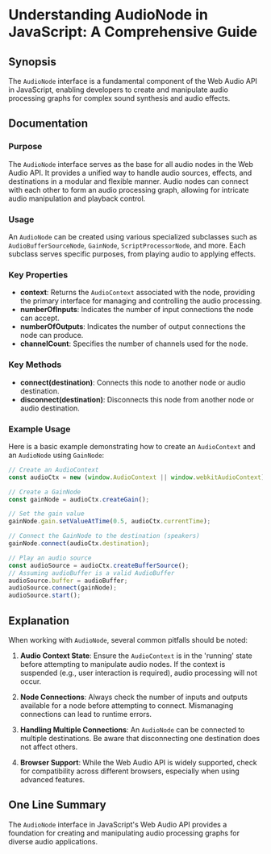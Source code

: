 <!--
Meta Description: # Understanding AudioNode in JavaScript: A Comprehensive Guide ## Synopsis The `AudioNode` interface is a fundamental component of the Web Audio API i...
Meta Keywords: audio, node, audionode, gainnode, destination
-->

# Understanding AudioNode in JavaScript: A Comprehensive Guide

## Synopsis
The `AudioNode` interface is a fundamental component of the Web Audio API in JavaScript, enabling developers to create and manipulate audio processing graphs for complex sound synthesis and audio effects.

## Documentation

### Purpose
The `AudioNode` interface serves as the base for all audio nodes in the Web Audio API. It provides a unified way to handle audio sources, effects, and destinations in a modular and flexible manner. Audio nodes can connect with each other to form an audio processing graph, allowing for intricate audio manipulation and playback control.

### Usage
An `AudioNode` can be created using various specialized subclasses such as `AudioBufferSourceNode`, `GainNode`, `ScriptProcessorNode`, and more. Each subclass serves specific purposes, from playing audio to applying effects.

### Key Properties
- **context**: Returns the `AudioContext` associated with the node, providing the primary interface for managing and controlling the audio processing.
- **numberOfInputs**: Indicates the number of input connections the node can accept.
- **numberOfOutputs**: Indicates the number of output connections the node can produce.
- **channelCount**: Specifies the number of channels used for the node.

### Key Methods
- **connect(destination)**: Connects this node to another node or audio destination.
- **disconnect(destination)**: Disconnects this node from another node or audio destination.

### Example Usage
Here is a basic example demonstrating how to create an `AudioContext` and an `AudioNode` using `GainNode`:

```javascript
// Create an AudioContext
const audioCtx = new (window.AudioContext || window.webkitAudioContext)();

// Create a GainNode
const gainNode = audioCtx.createGain();

// Set the gain value
gainNode.gain.setValueAtTime(0.5, audioCtx.currentTime);

// Connect the GainNode to the destination (speakers)
gainNode.connect(audioCtx.destination);

// Play an audio source
const audioSource = audioCtx.createBufferSource();
// Assuming audioBuffer is a valid AudioBuffer
audioSource.buffer = audioBuffer;
audioSource.connect(gainNode);
audioSource.start();
```

## Explanation
When working with `AudioNode`, several common pitfalls should be noted:

1. **Audio Context State**: Ensure the `AudioContext` is in the 'running' state before attempting to manipulate audio nodes. If the context is suspended (e.g., user interaction is required), audio processing will not occur.
  
2. **Node Connections**: Always check the number of inputs and outputs available for a node before attempting to connect. Mismanaging connections can lead to runtime errors.

3. **Handling Multiple Connections**: An `AudioNode` can be connected to multiple destinations. Be aware that disconnecting one destination does not affect others.

4. **Browser Support**: While the Web Audio API is widely supported, check for compatibility across different browsers, especially when using advanced features.

## One Line Summary
The `AudioNode` interface in JavaScript's Web Audio API provides a foundation for creating and manipulating audio processing graphs for diverse audio applications.